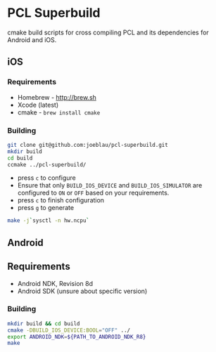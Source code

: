 # PCL Superbuild

cmake build scripts for cross compiling PCL and its dependencies for Android and iOS.

##  iOS

### Requirements
- Homebrew - http://brew.sh
- Xcode (latest)
- cmake - `brew install cmake`

### Building

```sh
git clone git@github.com:joeblau/pcl-superbuild.git
mkdir build
cd build
ccmake ../pcl-superbuild/
```

- press `c` to configure
- Ensure that only `BUILD_IOS_DEVICE` and `BUILD_IOS_SIMULATOR` are configured to `ON` or `OFF` based on your requirements.
- press `c` to finish configuration
- press `g` to generate

```sh
make -j`sysctl -n hw.ncpu`
```

## Android

## Requirements

- Android NDK, Revision 8d
- Android SDK (unsure about specific version)

### Building

```sh
mkdir build && cd build
cmake -DBUILD_IOS_DEVICE:BOOL="OFF" ../
export ANDROID_NDK=${PATH_TO_ANDROID_NDK_R8}
make
```
